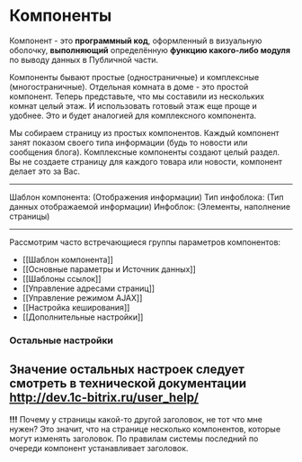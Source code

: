 # Компоненты
Компонент - это **программный код**, оформленный в визуальную оболочку, **выполняющий** определённую **функцию какого-либо модуля** по выводу данных в Публичной части.

Компоненты бывают простые (одностраничные) и комплексные (многостраничные). Отдельная комната в доме - это простой компонент. Теперь представьте, что мы составили из нескольких комнат целый этаж. И использовать готовый этаж еще проще и удобнее. Это и будет аналогией для комплексного компонента.

Мы собираем страницу из простых компонентов. Каждый компонент занят показом своего типа информации (будь то новости или сообщения блога).
Комплексные компоненты создают целый раздел. Вы не создаете страницу для каждого товара или новости, компонент делает это за Вас.

---
Шаблон компонента: (Отображения информации)
Тип инфоблока:	(Тип данных отображаемой информации)
Инфоблок: (Элементы, наполнение страницы)   

---
Рассмотрим часто встречающиеся группы параметров компонентов:
- [[Шаблон компонента]]
- [[Основные параметры и Источник данных]]
- [[Шаблоны ссылок]]
- [[Управление адресами страниц]]
- [[Управление режимом AJAX]]
- [[Настройка кеширования]]
- [[Дополнительные настройки]]

### Остальные настройки
Значение остальных настроек следует смотреть в технической документации
http://dev.1c-bitrix.ru/user_help/
---
**!!!** Почему у страницы какой-то другой заголовок, не тот что мне нужен? Это значит, что на странице несколько компонентов, которые могут изменять заголовок. По правилам системы последний по очереди компонент устанавливает заголовок.